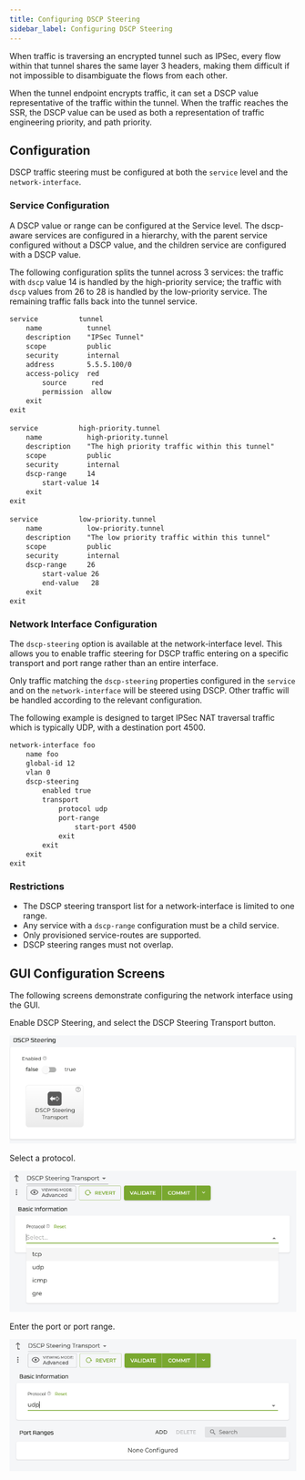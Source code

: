 ```yaml
---
title: Configuring DSCP Steering
sidebar_label: Configuring DSCP Steering
---
```


When traffic is traversing an encrypted tunnel such as IPSec, every flow within that tunnel shares the same layer 3 headers, making them difficult if not impossible to disambiguate the flows from each other. 

When the tunnel endpoint encrypts traffic, it can set a DSCP value representative of the traffic within the tunnel. When the traffic reaches the SSR, the DSCP value can be used as both a representation of traffic engineering priority, and path priority.

## Configuration

DSCP traffic steering must be configured at both the `service` level and the `network-interface`. 

### Service Configuration

A DSCP value or range can be configured at the Service level. The dscp-aware services are configured in a hierarchy, with the parent service configured without a DSCP value, and the children service are configured with a DSCP value.

The following configuration splits the tunnel across 3 services: the traffic with `dscp` value 14 is handled by the high-priority service; the traffic with `dscp` values from 26 to 28 is handled by the low-priority service. The remaining traffic falls back into the tunnel service.

```
service          tunnel
    name           tunnel
    description    "IPSec Tunnel"
    scope          public
    security       internal
    address        5.5.5.100/0
    access-policy  red
        source      red
        permission  allow
    exit
exit

service          high-priority.tunnel
    name           high-priority.tunnel
    description    "The high priority traffic within this tunnel"
    scope          public
    security       internal
    dscp-range     14
        start-value 14
    exit
exit

service          low-priority.tunnel
    name           low-priority.tunnel
    description    "The low priority traffic within this tunnel"
    scope          public
    security       internal
    dscp-range     26
        start-value 26
        end-value   28
    exit
exit

```

### Network Interface Configuration

The `dscp-steering` option is available at the network-interface level. This allows you to enable traffic steering for DSCP traffic entering on a specific transport and port range rather than an entire interface.  

Only traffic matching the `dscp-steering` properties configured in the `service` and on the `network-interface` will be steered using DSCP. Other traffic will be handled according to the relevant configuration.   

The following example is designed to target IPSec NAT traversal traffic which is typically UDP, with a destination port 4500. 

```
network-interface foo
    name foo
    global-id 12
    vlan 0
    dscp-steering
        enabled true
        transport
            protocol udp
            port-range
                start-port 4500
            exit
        exit
    exit
exit     
```

### Restrictions 

- The DSCP steering transport list for a network-interface is limited to one range.
- Any service with a `dscp-range` configuration must be a child service.
- Only provisioned service-routes are supported. 
- DSCP steering ranges must not overlap. 

## GUI Configuration Screens

The following screens demonstrate configuring the network interface using the GUI.

Enable DSCP Steering, and select the DSCP Steering Transport button.

![DSCP Steering button](/img/dscp_steering1.png)

Select a protocol.

![DSCP Steering Info](/img/dscp_steering2.png)

Enter the port or port range.

![DSCP Steering Port Ranges](/img/dscp_steering3.png)


